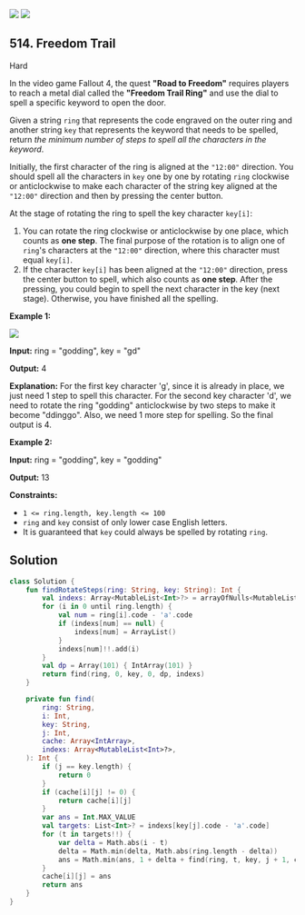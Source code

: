 [![](https://img.shields.io/github/stars/javadev/LeetCode-in-Kotlin?label=Stars&style=flat-square)](https://github.com/javadev/LeetCode-in-Kotlin)
[![](https://img.shields.io/github/forks/javadev/LeetCode-in-Kotlin?label=Fork%20me%20on%20GitHub%20&style=flat-square)](https://github.com/javadev/LeetCode-in-Kotlin/fork)

## 514\. Freedom Trail

Hard

In the video game Fallout 4, the quest **"Road to Freedom"** requires players to reach a metal dial called the **"Freedom Trail Ring"** and use the dial to spell a specific keyword to open the door.

Given a string `ring` that represents the code engraved on the outer ring and another string `key` that represents the keyword that needs to be spelled, return _the minimum number of steps to spell all the characters in the keyword_.

Initially, the first character of the ring is aligned at the `"12:00"` direction. You should spell all the characters in `key` one by one by rotating `ring` clockwise or anticlockwise to make each character of the string key aligned at the `"12:00"` direction and then by pressing the center button.

At the stage of rotating the ring to spell the key character `key[i]`:

1.  You can rotate the ring clockwise or anticlockwise by one place, which counts as **one step**. The final purpose of the rotation is to align one of `ring`'s characters at the `"12:00"` direction, where this character must equal `key[i]`.
2.  If the character `key[i]` has been aligned at the `"12:00"` direction, press the center button to spell, which also counts as **one step**. After the pressing, you could begin to spell the next character in the key (next stage). Otherwise, you have finished all the spelling.

**Example 1:**

![](https://assets.leetcode.com/uploads/2018/10/22/ring.jpg)

**Input:** ring = "godding", key = "gd"

**Output:** 4

**Explanation:** For the first key character 'g', since it is already in place, we just need 1 step to spell this character. For the second key character 'd', we need to rotate the ring "godding" anticlockwise by two steps to make it become "ddinggo". Also, we need 1 more step for spelling. So the final output is 4.

**Example 2:**

**Input:** ring = "godding", key = "godding"

**Output:** 13

**Constraints:**

*   `1 <= ring.length, key.length <= 100`
*   `ring` and `key` consist of only lower case English letters.
*   It is guaranteed that `key` could always be spelled by rotating `ring`.

## Solution

```kotlin
class Solution {
    fun findRotateSteps(ring: String, key: String): Int {
        val indexs: Array<MutableList<Int>?> = arrayOfNulls<MutableList<Int>?>(26)
        for (i in 0 until ring.length) {
            val num = ring[i].code - 'a'.code
            if (indexs[num] == null) {
                indexs[num] = ArrayList()
            }
            indexs[num]!!.add(i)
        }
        val dp = Array(101) { IntArray(101) }
        return find(ring, 0, key, 0, dp, indexs)
    }

    private fun find(
        ring: String,
        i: Int,
        key: String,
        j: Int,
        cache: Array<IntArray>,
        indexs: Array<MutableList<Int>?>,
    ): Int {
        if (j == key.length) {
            return 0
        }
        if (cache[i][j] != 0) {
            return cache[i][j]
        }
        var ans = Int.MAX_VALUE
        val targets: List<Int>? = indexs[key[j].code - 'a'.code]
        for (t in targets!!) {
            var delta = Math.abs(i - t)
            delta = Math.min(delta, Math.abs(ring.length - delta))
            ans = Math.min(ans, 1 + delta + find(ring, t, key, j + 1, cache, indexs))
        }
        cache[i][j] = ans
        return ans
    }
}
```